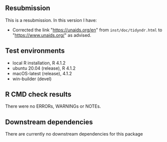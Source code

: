 ## Resubmission
This is a resubmission. In this version I have:

* Corrected the link "https://unaids.org/en" from `inst/doc/tidyndr.html` to "https://www.unaids.org/" as advised.


## Test environments

-   local R installation, R 4.1.2
-   ubuntu 20.04 (release), R 4.1.2
-    macOS-latest (release), 4.1.2
-   win-builder (devel)


## R CMD check results
There were no ERRORs, WARNINGs or NOTEs. 

  
## Downstream dependencies
There are currently no downstream dependencies for this package


